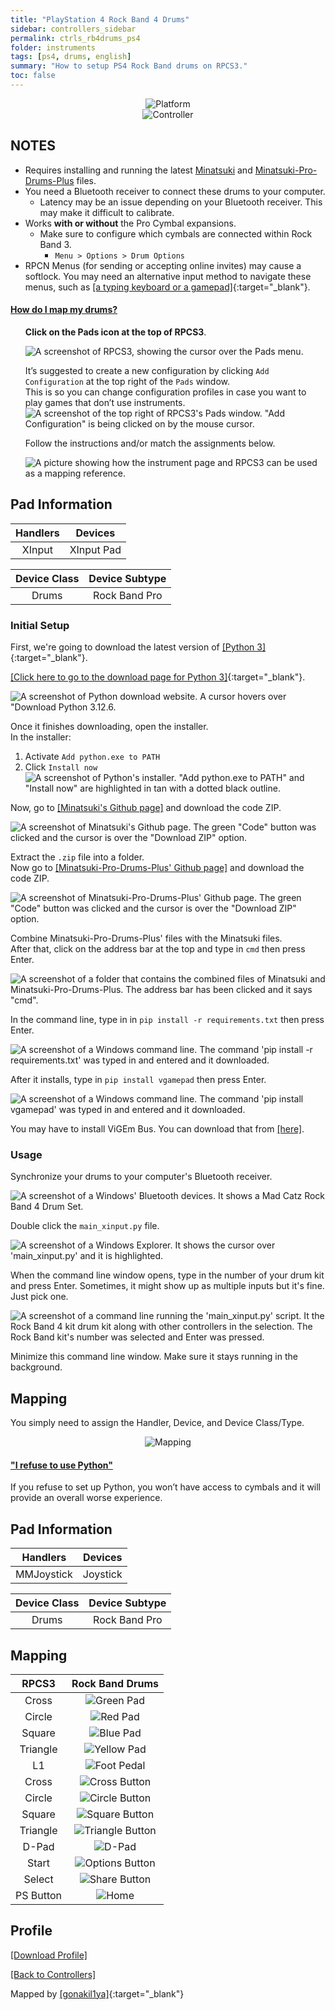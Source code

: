 ```yaml
---
title: "PlayStation 4 Rock Band 4 Drums"
sidebar: controllers_sidebar
permalink: ctrls_rb4drums_ps4
folder: instruments
tags: [ps4, drums, english]
summary: "How to setup PS4 Rock Band drums on RPCS3."
toc: false
---
```


<div align="center"> <img src="https://rb3pc.milohax.org/images/instruments/plat/ps4.png" alt="Platform" title="Platform"></div>

<div align="center"> <img src="https://rb3pc.milohax.org/images/instruments/cont/rb4drmscontroller.png" alt="Controller" title="Controller"></div>

## NOTES

* Requires installing and running the latest [Minatsuki](https://github.com/yanagiragi/Minatsuki/archive/refs/heads/main.zip) and [Minatsuki-Pro-Drums-Plus](https://github.com/stefman69/Minatsuki-Pro-Drums-Plus) files.
* You need a Bluetooth receiver to connect these drums to your computer.
    * Latency may be an issue depending on your Bluetooth receiver. This may make it difficult to calibrate.
* Works **with or without** the Pro Cymbal expansions.
    * Make sure to configure which cymbals are connected within Rock Band 3.
        * `Menu > Options > Drum Options`
* RPCN Menus (for sending or accepting online invites) may cause a softlock. You may need an alternative input method to navigate these menus, such as [[a typing keyboard or a gamepad]](https://rb3pc.milohax.org/ctrls#gamepads){:target="_blank"}.

<!-- Map Start -->
<div class="panel-group" id="accordion">
                    <div class="panel panel-default">
                        <div class="panel-heading">
                            <h4 class="panel-title">
                                <a class="noCrossRef accordion-toggle" data-toggle="collapse" data-parent="#accordion" href="#how-to-map-pads">How do I map my drums?</a>
                            </h4>
                        </div>
                        <div id="how-to-map-pads" class="panel-collapse collapse noCrossRef">
                            <div class="panel-body">
<ul>
<p><strong>Click on the Pads icon at the top of RPCS3</strong>.</p>
<p><img src="https://rb3pc.milohax.org/images/instruments/rpcs3pad.png" alt="A screenshot of RPCS3, showing the cursor over the Pads menu." title="Pads"></p>
<p>It’s suggested to create a new configuration by clicking <code>Add Configuration</code> at the top right of the <code>Pads</code> window.<br>
This is so you can change configuration profiles in case you want to play games that don’t use instruments.<br>
<img src="https://rb3pc.milohax.org/images/instruments/rpcs3padprofadd.png" alt="A screenshot of the top right of RPCS3's Pads window. &quot;Add Configuration&quot; is being clicked on by the mouse cursor." title="Add Configuration"></p>
<p>Follow the instructions and/or match the assignments below.</p>
<p><img src="https://rb3pc.milohax.org/images/instruments/padlegend.png" alt="A picture showing how the instrument page and RPCS3 can be used as a mapping reference." title="Mapping the Rock Band Hofner"></p>
</ul>
                            </div>
                        </div>
                    </div>
</div>
<!-- Map End -->

## Pad Information

| Handlers | Devices |
|:--------:|:-------:|
| XInput | XInput Pad |

| Device Class | Device Subtype |
|:------------:|:--------------:|
| Drums | Rock Band Pro |

### Initial Setup
First, we're going to download the latest version of [[Python 3]](https://www.python.org/downloads/){:target="_blank"}.

[[Click here to go to the download page for Python 3]](https://www.python.org/downloads/){:target="_blank"}.

![A screenshot of Python download website. A cursor hovers over "Download Python 3.12.6.](https://rb3pc.milohax.org/images/xtra/rpc/pydl.png "Python 3.12.6")

Once it finishes downloading, open the installer.  
In the installer:  
1. Activate `Add python.exe to PATH`
2. Click `Install now`  
![A screenshot of Python's installer. "Add python.exe to PATH" and "Install now" are highlighted in tan with a dotted black outline.](https://rb3pc.milohax.org/images/xtra/rpc/pyinstall.png "Python 3.12.6")

Now, go to [[Minatsuki's Github page]](https://github.com/yanagiragi/Minatsuki) and download the code ZIP.

![A screenshot of Minatsuki's Github page. The green "Code" button was clicked and the cursor is over the "Download ZIP" option.](https://rb3pc.milohax.org/images/instruments/xtra/rb4/mina1.png "Github: Minatsuki")

Extract the `.zip` file into a folder.  
Now go to [[Minatsuki-Pro-Drums-Plus' Github page]](https://github.com/stefman69/Minatsuki-Pro-Drums-Plus) and download the code ZIP.

![A screenshot of Minatsuki-Pro-Drums-Plus' Github page. The green "Code" button was clicked and the cursor is over the "Download ZIP" option.](https://rb3pc.milohax.org/images/instruments/xtra/rb4/mina2.png "Github: Minatsuki-Pro-Drums-Plus")

Combine Minatsuki-Pro-Drums-Plus' files with the Minatsuki files.  
After that, click on the address bar at the top and type in `cmd` then press Enter.

![A screenshot of a folder that contains the combined files of Minatsuki and Minatsuki-Pro-Drums-Plus. The address bar has been clicked and it says "cmd".](https://rb3pc.milohax.org/images/instruments/xtra/rb4/mina3.png "Explorer: Minatsuki")

In the command line, type in in `pip install -r requirements.txt` then press Enter.

![A screenshot of a Windows command line. The command 'pip install -r requirements.txt' was typed in and entered and it downloaded.](https://rb3pc.milohax.org/images/instruments/xtra/rb4/mina4.png "cmd: pywinusb")

After it installs, type in `pip install vgamepad` then press Enter.

![A screenshot of a Windows command line. The command 'pip install vgamepad' was typed in and entered and it downloaded.](https://rb3pc.milohax.org/images/instruments/xtra/rb4/mina5.png "cmd: vgamepad")

You may have to install ViGEm Bus. You can download that from [[here]](https://vigembusdriver.com/download/).

### Usage
Synchronize your drums to your computer's Bluetooth receiver.

![A screenshot of a Windows' Bluetooth devices. It shows a Mad Catz Rock Band 4 Drum Set.](https://rb3pc.milohax.org/images/instruments/xtra/rb4/ps41.png "Bluetooth devices")

Double click the `main_xinput.py` file.

![A screenshot of a Windows Explorer. It shows the cursor over 'main_xinput.py' and it is highlighted.](https://rb3pc.milohax.org/images/instruments/xtra/rb4/ps42.png "main_xinput")

When the command line window opens, type in the number of your drum kit and press Enter. Sometimes, it might show up as multiple inputs but it's fine. Just pick one.

![A screenshot of a command line running the 'main_xinput.py' script. It the Rock Band 4 kit drum kit along with other controllers in the selection. The Rock Band kit's number was selected and Enter was pressed.](https://rb3pc.milohax.org/images/instruments/xtra/rb4/ps43.png "main_xinput")

Minimize this command line window. Make sure it stays running in the background.





## Mapping

You simply need to assign the Handler, Device, and Device Class/Type.

<div align="center"> <img src="https://rb3pc.milohax.org/images/instruments/maps/drmsxomapping.png" alt="Mapping" title="Mapping"></div>


<div class="panel-group" id="accordion">
                    <div class="panel panel-default">
                        <div class="panel-heading">
                            <h4 class="panel-title">
                                <a class="noCrossRef accordion-toggle" data-toggle="collapse" data-parent="#accordion" href="#collapseOne">"I refuse to use Python"</a>
                            </h4>
                        </div>
                        <div id="collapseOne" class="panel-collapse collapse noCrossRef">
                            <div class="panel-body">
                                <p>If you refuse to set up Python, you won’t have access to cymbals and it will provide an overall worse experience.</p>
<h2 id="pad-information">Pad Information</h2>

<table>
<thead>
<tr>
<th align="center">Handlers</th>
<th align="center">Devices</th>
</tr>
</thead>
<tbody>
<tr>
<td align="center">MMJoystick</td>
<td align="center">Joystick</td>
</tr>
</tbody>
</table>
<table>
<thead>
<tr>
<th align="center">Device Class</th>
<th align="center">Device Subtype</th>
</tr>
</thead>
<tbody>
<tr>
<td align="center">Drums</td>
<td align="center">Rock Band Pro</td>
</tr>
</tbody>
</table><h2 id="mapping">Mapping</h2>

<table>
<thead>
<tr>
<th align="center"><strong>RPCS3</strong></th>
<th align="center"><strong>Rock Band Drums</strong></th>
</tr>
</thead>
<tbody>
<tr>
<td align="center">Cross</td>
<td align="center"><img src="https://rb3pc.milohax.org/images/btns/drms/rb/gp.png" alt="Green Pad" title="Green Pad"></td>
</tr>
<tr>
<td align="center">Circle</td>
<td align="center"><img src="https://rb3pc.milohax.org/images/btns/drms/rb/rp.png" alt="Red Pad" title="Red Pad"></td>
</tr>
<tr>
<td align="center">Square</td>
<td align="center"><img src="https://rb3pc.milohax.org/images/btns/drms/rb/bp.png" alt="Blue Pad" title="Blue Pad"></td>
</tr>
<tr>
<td align="center">Triangle</td>
<td align="center"><img src="https://rb3pc.milohax.org/images/btns/drms/rb/yp.png" alt="Yellow Pad" title="Yellow Pad"></td>
</tr>
<tr>
<td align="center">L1</td>
<td align="center"><img src="https://rb3pc.milohax.org/images/btns/drms/rb/kp.png" alt="Foot Pedal" title="Foot Pedal"></td>
</tr>
<tr>
<td align="center">Cross</td>
<td align="center"><img src="https://rb3pc.milohax.org/images/btns/ctrls/ps4/x.png" alt="Cross Button" title="Cross Button"></td>
</tr>
<tr>
<td align="center">Circle</td>
<td align="center"><img src="https://rb3pc.milohax.org/images/btns/ctrls/ps4/o.png" alt="Circle Button" title="Circle Button"></td>
</tr>
<tr>
<td align="center">Square</td>
<td align="center"><img src="https://rb3pc.milohax.org/images/btns/ctrls/ps4/s.png" alt="Square Button" title="Square Button"></td>
</tr>
<tr>
<td align="center">Triangle</td>
<td align="center"><img src="https://rb3pc.milohax.org/images/btns/ctrls/ps4/t.png" alt="Triangle Button" title="Triangle Button"></td>
</tr>
<tr>
<td align="center">D-Pad</td>
<td align="center"><img src="https://rb3pc.milohax.org/images/btns/ctrls/ps4/dp.png" alt="D-Pad" title="D-Pad"></td>
</tr>
<tr>
<td align="center">Start</td>
<td align="center"><img src="https://rb3pc.milohax.org/images/btns/ctrls/ps4/opt.png" alt="Options Button" title="Options Button"></td>
</tr>
<tr>
<td align="center">Select</td>
<td align="center"><img src="https://rb3pc.milohax.org/images/btns/ctrls/ps4/shr.png" alt="Share Button" title="Share Button"></td>
</tr>
<tr>
<td align="center">PS Button</td>
<td align="center"><img src="https://rb3pc.milohax.org/images/btns/drms/rb/home.png" alt="Home" title="Home"></td>
</tr>
</tbody>
</table><h2 id="profile">Profile</h2>
<p><a href="https://github.com/hmxmilohax/rb3-pc/raw/refs/heads/main/downloads/instrument-repo/PS4%20Rock%20Band%20Drums.7z">[Download Profile]</a></p>
                            </div>
                        </div>
                    <!-- /.panel -->
</div>
</div>

[[Back to Controllers]](https://rb3pc.milohax.org/ctrls#instrument-list)

Mapped by [[gonakil1ya]](https://gonakillya.neocities.org){:target="_blank"}
